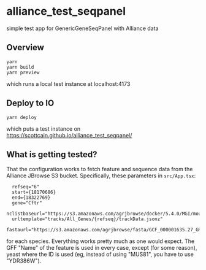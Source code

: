 # alliance_test_seqpanel
simple test app for GenericGeneSeqPanel with Alliance data

## Overview

    yarn
    yarn build
    yarn preview

which runs a local test instance at localhost:4173

## Deploy to IO

    yarn deploy

which puts a test instance on https://scottcain.github.io/alliance_test_seqpanel/

## What is getting tested?

That the configuration works to fetch feature and sequence data from 
the Alliance JBrowse S3 bucket.  Specifically, these parameters in
`src/App.tsx`:

      refseq="6"
      start={18170686}
      end={18322769}
      gene="Cftr"
      nclistbaseurl="https://s3.amazonaws.com/agrjbrowse/docker/5.4.0/MGI/mouse/"
      urltemplate="tracks/All_Genes/{refseq}/trackData.jsonz"
      fastaurl="https://s3.amazonaws.com/agrjbrowse/fasta/GCF_000001635.27_GRCm39_genomic.fna.gz"

for each species. Everything works pretty much as one would expect. The GFF "Name" of the
feature is used in every case, except (for some reason), yeast where the ID is used
(eg, instead of using "MUS81", you have to use "YDR386W").
